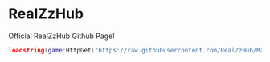 # RealZzHub
Official RealZzHub Github Page!

```lua
loadstring(game:HttpGet("https://raw.githubusercontent.com/RealZzHub/MainV2/main/Main.lua"))()
```
